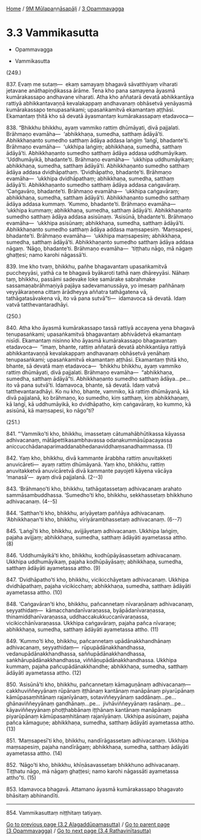 
[Home](/) / [9M Mūlapaṇṇāsapāḷi](../../9M.md) / [3 Opammavagga](../3.md)

# 3.3 Vammikasutta

* Opammavagga

* Vammikasutta

(249.)

837\. Evaṃ me sutaṃ—  ekaṃ samayaṃ bhagavā sāvatthiyaṃ viharati jetavane anāthapiṇḍikassa ārāme. Tena kho pana samayena āyasmā kumārakassapo andhavane viharati. Atha kho aññatarā devatā abhikkantāya rattiyā abhikkantavaṇṇā kevalakappaṃ andhavanaṃ obhāsetvā yenāyasmā kumārakassapo tenupasaṅkami; upasaṅkamitvā ekamantaṃ aṭṭhāsi. Ekamantaṃ ṭhitā kho sā devatā āyasmantaṃ kumārakassapaṃ etadavoca—

838\. “Bhikkhu bhikkhu, ayaṃ vammiko rattiṃ dhūmāyati, divā pajjalati. Brāhmaṇo evamāha—  ‘abhikkhaṇa, sumedha, satthaṃ ādāyā’ti. Abhikkhaṇanto sumedho satthaṃ ādāya addasa laṅgiṃ ‘laṅgī, bhadante’ti. Brāhmaṇo evamāha—  ‘ukkhipa laṅgiṃ; abhikkhaṇa, sumedha, satthaṃ ādāyā’ti. Abhikkhaṇanto sumedho satthaṃ ādāya addasa uddhumāyikaṃ. ‘Uddhumāyikā, bhadante’ti. Brāhmaṇo evamāha—  ‘ukkhipa uddhumāyikaṃ; abhikkhaṇa, sumedha, satthaṃ ādāyā’ti. Abhikkhaṇanto sumedho satthaṃ ādāya addasa dvidhāpathaṃ. ‘Dvidhāpatho, bhadante’ti. Brāhmaṇo evamāha—  ‘ukkhipa dvidhāpathaṃ; abhikkhaṇa, sumedha, satthaṃ ādāyā’ti. Abhikkhaṇanto sumedho satthaṃ ādāya addasa caṅgavāraṃ. ‘Caṅgavāro, bhadante’ti. Brāhmaṇo evamāha—  ‘ukkhipa caṅgavāraṃ; abhikkhaṇa, sumedha, satthaṃ ādāyā’ti. Abhikkhaṇanto sumedho satthaṃ ādāya addasa kummaṃ. ‘Kummo, bhadante’ti. Brāhmaṇo evamāha—  ‘ukkhipa kummaṃ; abhikkhaṇa, sumedha, satthaṃ ādāyā’ti. Abhikkhaṇanto sumedho satthaṃ ādāya addasa asisūnaṃ. ‘Asisūnā, bhadante’ti. Brāhmaṇo evamāha—  ‘ukkhipa asisūnaṃ; abhikkhaṇa, sumedha, satthaṃ ādāyā’ti. Abhikkhaṇanto sumedho satthaṃ ādāya addasa maṃsapesiṃ. ‘Maṃsapesi, bhadante’ti. Brāhmaṇo evamāha—  ‘ukkhipa maṃsapesiṃ; abhikkhaṇa, sumedha, satthaṃ ādāyā’ti. Abhikkhaṇanto sumedho satthaṃ ādāya addasa nāgaṃ. ‘Nāgo, bhadante’ti. Brāhmaṇo evamāha—  ‘tiṭṭhatu nāgo, mā nāgaṃ ghaṭṭesi; namo karohi nāgassā’ti.

839\. Ime kho tvaṃ, bhikkhu, pañhe bhagavantaṃ upasaṅkamitvā puccheyyāsi, yathā ca te bhagavā byākaroti tathā naṃ dhāreyyāsi. Nāhaṃ taṃ, bhikkhu, passāmi sadevake loke samārake sabrahmake sassamaṇabrāhmaṇiyā pajāya sadevamanussāya, yo imesaṃ pañhānaṃ veyyākaraṇena cittaṃ ārādheyya aññatra tathāgatena vā, tathāgatasāvakena vā, ito vā pana sutvā”ti—  idamavoca sā devatā. Idaṃ vatvā tatthevantaradhāyi.

(250.)

840\. Atha kho āyasmā kumārakassapo tassā rattiyā accayena yena bhagavā tenupasaṅkami; upasaṅkamitvā bhagavantaṃ abhivādetvā ekamantaṃ nisīdi. Ekamantaṃ nisinno kho āyasmā kumārakassapo bhagavantaṃ etadavoca—  “imaṃ, bhante, rattiṃ aññatarā devatā abhikkantāya rattiyā abhikkantavaṇṇā kevalakappaṃ andhavanaṃ obhāsetvā yenāhaṃ tenupasaṅkami; upasaṅkamitvā ekamantaṃ aṭṭhāsi. Ekamantaṃ ṭhitā kho, bhante, sā devatā maṃ etadavoca—  ‘bhikkhu bhikkhu, ayaṃ vammiko rattiṃ dhūmāyati, divā pajjalati. Brāhmaṇo evamāha—  “abhikkhaṇa, sumedha, satthaṃ ādāyā”ti. Abhikkhaṇanto sumedho satthaṃ ādāya…pe…  ito vā pana sutvā’ti. Idamavoca, bhante, sā devatā. Idaṃ vatvā tatthevantaradhāyi. Ko nu kho, bhante, vammiko, kā rattiṃ dhūmāyanā, kā divā pajjalanā, ko brāhmaṇo, ko sumedho, kiṃ satthaṃ, kiṃ abhikkhaṇaṃ, kā laṅgī, kā uddhumāyikā, ko dvidhāpatho, kiṃ caṅgavāraṃ, ko kummo, kā asisūnā, kā maṃsapesi, ko nāgo”ti?

(251.)

841\. “‘Vammiko’ti kho, bhikkhu, imassetaṃ cātumahābhūtikassa kāyassa adhivacanaṃ, mātāpettikasambhavassa odanakummāsūpacayassa aniccucchādanaparimaddanabhedanaviddhaṃsanadhammassa. (1)

842\. Yaṃ kho, bhikkhu, divā kammante ārabbha rattiṃ anuvitakketi anuvicāreti—  ayaṃ rattiṃ dhūmāyanā. Yaṃ kho, bhikkhu, rattiṃ anuvitakketvā anuvicāretvā divā kammante payojeti kāyena vācāya ‘manasā’—  ayaṃ divā pajjalanā. (2--3)

843\. ‘Brāhmaṇo’ti kho, bhikkhu, tathāgatassetaṃ adhivacanaṃ arahato sammāsambuddhassa. ‘Sumedho’ti kho, bhikkhu, sekkhassetaṃ bhikkhuno adhivacanaṃ. (4--5)

844\. ‘Satthan’ti kho, bhikkhu, ariyāyetaṃ paññāya adhivacanaṃ. ‘Abhikkhaṇan’ti kho, bhikkhu, vīriyārambhassetaṃ adhivacanaṃ. (6--7)

845\. ‘Laṅgī’ti kho, bhikkhu, avijjāyetaṃ adhivacanaṃ. Ukkhipa laṅgiṃ, pajaha avijjaṃ; abhikkhaṇa, sumedha, satthaṃ ādāyāti ayametassa attho. (8)

846\. ‘Uddhumāyikā’ti kho, bhikkhu, kodhūpāyāsassetaṃ adhivacanaṃ. Ukkhipa uddhumāyikaṃ, pajaha kodhūpāyāsaṃ; abhikkhaṇa, sumedha, satthaṃ ādāyāti ayametassa attho. (9)

847\. ‘Dvidhāpatho’ti kho, bhikkhu, vicikicchāyetaṃ adhivacanaṃ. Ukkhipa dvidhāpathaṃ, pajaha vicikicchaṃ; abhikkhaṇa, sumedha, satthaṃ ādāyāti ayametassa attho. (10)

848\. ‘Caṅgavāran’ti kho, bhikkhu, pañcannetaṃ nīvaraṇānaṃ adhivacanaṃ, seyyathidaṃ—  kāmacchandanīvaraṇassa, byāpādanīvaraṇassa, thinamiddhanīvaraṇassa, uddhaccakukkuccanīvaraṇassa, vicikicchānīvaraṇassa. Ukkhipa caṅgavāraṃ, pajaha pañca nīvaraṇe; abhikkhaṇa, sumedha, satthaṃ ādāyāti ayametassa attho. (11)

849\. ‘Kummo’ti kho, bhikkhu, pañcannetaṃ upādānakkhandhānaṃ adhivacanaṃ, seyyathidaṃ—  rūpupādānakkhandhassa, vedanupādānakkhandhassa, saññupādānakkhandhassa, saṅkhārupādānakkhandhassa, viññāṇupādānakkhandhassa. Ukkhipa kummaṃ, pajaha pañcupādānakkhandhe; abhikkhaṇa, sumedha, satthaṃ ādāyāti ayametassa attho. (12)

850\. ‘Asisūnā’ti kho, bhikkhu, pañcannetaṃ kāmaguṇānaṃ adhivacanaṃ—  cakkhuviññeyyānaṃ rūpānaṃ iṭṭhānaṃ kantānaṃ manāpānaṃ piyarūpānaṃ kāmūpasaṃhitānaṃ rajanīyānaṃ, sotaviññeyyānaṃ saddānaṃ…pe…  ghānaviññeyyānaṃ gandhānaṃ…pe…  jivhāviññeyyānaṃ rasānaṃ…pe…  kāyaviññeyyānaṃ phoṭṭhabbānaṃ iṭṭhānaṃ kantānaṃ manāpānaṃ piyarūpānaṃ kāmūpasaṃhitānaṃ rajanīyānaṃ. Ukkhipa asisūnaṃ, pajaha pañca kāmaguṇe; abhikkhaṇa, sumedha, satthaṃ ādāyāti ayametassa attho. (13)

851\. ‘Maṃsapesī’ti kho, bhikkhu, nandīrāgassetaṃ adhivacanaṃ. Ukkhipa maṃsapesiṃ, pajaha nandīrāgaṃ; abhikkhaṇa, sumedha, satthaṃ ādāyāti ayametassa attho. (14)

852\. ‘Nāgo’ti kho, bhikkhu, khīṇāsavassetaṃ bhikkhuno adhivacanaṃ. Tiṭṭhatu nāgo, mā nāgaṃ ghaṭṭesi; namo karohi nāgassāti ayametassa attho”ti. (15)

853\. Idamavoca bhagavā. Attamano āyasmā kumārakassapo bhagavato bhāsitaṃ abhinandīti.

---

854\. Vammikasuttaṃ niṭṭhitaṃ tatiyaṃ.



[Go to previous page (3.2 Alagaddūpamasutta)](3.2.md) / [Go to parent page (3 Opammavagga)](../3.md) / [Go to next page (3.4 Rathavinītasutta)](3.4.md)


